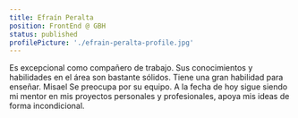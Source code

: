 ```yaml
---
title: Efraín Peralta
position: FrontEnd @ GBH
status: published
profilePicture: './efrain-peralta-profile.jpg'
---
```


Es excepcional como compañero de trabajo. Sus conocimientos y habilidades en el área son bastante sólidos. Tiene una gran habilidad para enseñar. Misael Se preocupa por su equipo. A la fecha de hoy sigue siendo mi mentor en mis proyectos personales y profesionales, apoya mis ideas de forma incondicional.
